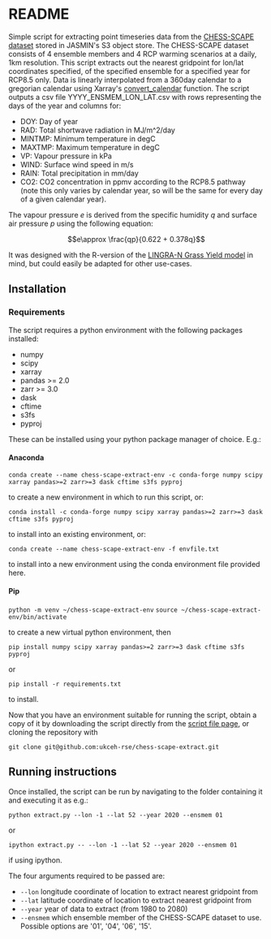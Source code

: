 # README

Simple script for extracting point timeseries data from the [CHESS-SCAPE dataset](https://catalogue.ceda.ac.uk/uuid/8194b416cbee482b89e0dfbe17c5786c/) stored in JASMIN's S3 object store. The CHESS-SCAPE dataset consists of 4 ensemble members and 4 RCP warming scenarios at a daily, 1km resolution. This script extracts out the nearest gridpoint for lon/lat coordinates specified, of the specified ensemble for a specified year for RCP8.5 only. Data is linearly interpolated from a 360day calendar to a gregorian calendar using Xarray's [convert_calendar](https://docs.xarray.dev/en/stable/generated/xarray.Dataset.convert_calendar.html) function. The script outputs a csv file YYYY_ENSMEM_LON_LAT.csv with rows representing the days of the year and columns for:
- DOY: Day of year
- RAD: Total shortwave radiation in MJ/m^2/day
- MINTMP: Minimum temperature in degC
- MAXTMP: Maximum temperature in degC
- VP: Vapour pressure in kPa
- WIND: Surface wind speed in m/s
- RAIN: Total precipitation in mm/day
- CO2: CO2 concentration in ppmv according to the RCP8.5 pathway (note this only varies by calendar year, so will be the same for every day of a given calendar year).

The vapour pressure $e$ is derived from the specific humidity $q$ and surface air pressure $p$ using the following equation:

$$e\approx \frac{qp}{0.622 + 0.378q}$$

It was designed with the R-version of the [LINGRA-N Grass Yield model](https://models.pps.wur.nl/r-version-lingra-model) in mind, but could easily be adapted for other use-cases.

## Installation

### Requirements
The script requires a python environment with the following packages installed:
- numpy
- scipy
- xarray
- pandas >= 2.0
- zarr >= 3.0
- dask
- cftime
- s3fs
- pyproj

These can be installed using your python package manager of choice. E.g.:

#### Anaconda
```conda create --name chess-scape-extract-env -c conda-forge numpy scipy xarray pandas>=2 zarr>=3 dask cftime s3fs pyproj```

to create a new environment in which to run this script, or:

```conda install -c conda-forge numpy scipy xarray pandas>=2 zarr>=3 dask cftime s3fs pyproj```

to install into an existing environment, or:

```conda create --name chess-scape-extract-env -f envfile.txt```

to install into a new environment using the conda environment file provided here.

#### Pip

```python -m venv ~/chess-scape-extract-env```
```source ~/chess-scape-extract-env/bin/activate```

to create a new virtual python environment, then

```pip install numpy scipy xarray pandas>=2 zarr>=3 dask cftime s3fs pyproj```

or

```pip install -r requirements.txt```

to install.

Now that you have an environment suitable for running the script, obtain a copy of it by downloading the script directly from the [script file page](https://github.com/ukceh-rse/chess-scape-extract/blob/main/extract.py), or cloning the repository with 

```git clone git@github.com:ukceh-rse/chess-scape-extract.git```

## Running instructions

Once installed, the script can be run by navigating to the folder containing it and executing it as e.g.:

```python extract.py --lon -1 --lat 52 --year 2020 --ensmem 01```

or 

```ipython extract.py -- --lon -1 --lat 52 --year 2020 --ensmem 01```

if using ipython.

The four arguments required to be passed are:
- ```--lon``` longitude coordinate of location to extract nearest gridpoint from
- ```--lat``` latitude coordinate of location to extract nearest gridpoint from
- ```--year``` year of data to extract (from 1980 to 2080)
- ```--ensmem``` which ensemble member of the CHESS-SCAPE dataset to use. Possible options are '01', '04', '06', '15'.
